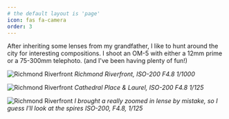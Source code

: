 ```yaml
---
# the default layout is 'page'
icon: fas fa-camera
order: 3
---
```


After inheriting some lenses from my grandfather, I like to hunt around the city for interesting compositions. I shoot an OM-5 with either a 12mm prime or a 75-300mm telephoto. (and I've been having plenty of fun!)

![Richmond Riverfront](/assets/images/P1200317.JPG)
_Richmond Riverfront, ISO-200 F4.8 1/1000_


![Richmond Riverfront](/assets/images/P1180250.JPG)
_Cathedral Place & Laurel, ISO-200 F4.8 1/125_


![Richmond Riverfront](/assets/images/P1180247.JPG) 
_I brought a really zoomed in lense by mistake, so I guess I'll look at the spires ISO-200, F4.8, 1/125_
